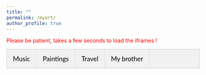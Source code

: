 ```yaml
---
title: ""
permalink: /myart/
author_profile: true
---
```

<style>
/* Style the tab */
.tab {
  overflow: hidden;
  border: 1px solid #ccc;
  background-color: #f1f1f1;
}

/* Style the buttons inside the tab */
.tab button {
  background-color: inherit;
  float: left;
  border: none;
  outline: none;
  cursor: pointer;
  padding: 14px 16px;
  transition: 0.3s;
  font-size: 17px;
  border-right: 1px solid #ddd;
  font-family: 'Lato', Verdana, Helvetica, sans-serif;
}

/* Change background color of buttons on hover */
.tab button:hover {
  background-color: #ddd;
}

/* Create an active/current tablink class */
.tab button.active {
  background-color: #ccc;
}

/* Style the tab content */
.tabcontent {
  display: none;
  padding: 6px 12px;
  border: 1px solid #ccc;
  border-top: none;
}

.red {
	color: red;
}
</style>

<span class="red">Please be patient, takes a few seconds to load the iframes !</span> 

<div class="tab">
  <button class="tablinks" onclick="openCity(event, 'Music')">Music</button>
  <button class="tablinks" onclick="openCity(event, 'Paintings')">Paintings</button>
  <button class="tablinks" onclick="openCity(event, 'Travel')">Travel</button>
  <button class="tablinks" onclick="openCity(event, 'MyBrother')">My brother</button>
</div>

<!-- Tab content -->
<div id="Music" class="tabcontent">
<iframe width="560" height="315" src="https://www.youtube.com/embed/3YIDgdMypgk" title="YouTube video player" frameborder="0" allow="accelerometer; autoplay; clipboard-write; encrypted-media; gyroscope; picture-in-picture" allowfullscreen></iframe>
<div class="space"></div>

<iframe width="560" height="315" src="https://www.youtube.com/embed/oSb1upwDZ0k" title="YouTube video player" frameborder="0" allow="accelerometer; autoplay; clipboard-write; encrypted-media; gyroscope; picture-in-picture" allowfullscreen></iframe>
<div class="space"></div>

<iframe width="560" height="315" src="https://www.youtube.com/embed/Lq7ApSWUQo0" title="YouTube video player" frameborder="0" allow="accelerometer; autoplay; clipboard-write; encrypted-media; gyroscope; picture-in-picture" allowfullscreen></iframe>

<div class="space"></div>
<iframe width="560" height="315" src="https://www.youtube.com/embed/Ywtxt9mZO7o" title="YouTube video player" frameborder="0" allow="accelerometer; autoplay; clipboard-write; encrypted-media; gyroscope; picture-in-picture" allowfullscreen></iframe>
<div class="space"></div>

<iframe width="560" height="315" src="https://www.youtube.com/embed/Wojb-GoQ3sY" title="YouTube video player" frameborder="0" allow="accelerometer; autoplay; clipboard-write; encrypted-media; gyroscope; picture-in-picture" allowfullscreen></iframe>
<div class="space"></div>
</div>

<div id="Paintings" class="tabcontent">

<div class="paintings_wrapper">
	<ul>
		<span><a target="_blank" href="/paintings/acrylic-1-2.jpg"><li class="paintings" style="background-image: url('/paintings/acrylic-1-2_small.jpg');"></li></a><span class="p_desc">Flowers / 21st Jan, 2021</span></span>
		<span><a target="_blank" href="/paintings/acrylic-3-2.jpg"><li class="paintings" style="background-image: url('/paintings/acrylic-3-2_small.jpg');"></li></a><span class="p_desc">Flowers / 21st Jan, 2021</span></span>
		<span><a target="_blank" href="/paintings/abstract_2.JPG"><li class="paintings" style="background-image: url('/paintings/abstract_2_small.JPG');"></li></a><span class="p_desc">Mystique / 12th Jan, 2021</span></span>
		<span><a target="_blank" href="/paintings/abstract_1.JPG"><li class="paintings" style="background-image: url('/paintings/abstract_1_small.JPG');"></li></a><span class="p_desc">Mystique / 12th Jan 2021</span></span>
		<span><a target="_blank" href="/paintings/dancer_1.jpeg"><li class="paintings" style="background-image: url('/paintings/dancer_1_small.jpeg');"></li></a><span class="p_desc">Red Swan / 12th Jan 2021</span></span>
	</ul>
</div>

</div>

<div id="Travel" class="tabcontent">
<iframe width="560" height="315" src="https://www.youtube.com/embed/rL-vTbU-3LA" title="YouTube video player" frameborder="0" allow="accelerometer; autoplay; clipboard-write; encrypted-media; gyroscope; picture-in-picture" allowfullscreen></iframe>
<div class="space"></div>

<!-- <iframe width="560" height="315" src="https://www.youtube.com/embed/mXOKP0770v0" title="YouTube video player" frameborder="0" allow="accelerometer; autoplay; clipboard-write; encrypted-media; gyroscope; picture-in-picture" allowfullscreen></iframe>
<div class="space"></div> -->

<iframe width="560" height="315" src="https://www.youtube.com/embed/jfONf3SEbOE?start=13" title="YouTube video player" frameborder="0" allow="accelerometer; autoplay; clipboard-write; encrypted-media; gyroscope; picture-in-picture" allowfullscreen></iframe>
<div class="space"></div>

<!-- <iframe width="560" height="315" src="https://www.youtube.com/embed/x43VPsXG7WA" title="YouTube video player" frameborder="0" allow="accelerometer; autoplay; clipboard-write; encrypted-media; gyroscope; picture-in-picture" allowfullscreen></iframe>
<div class="space"></div> -->
</div>

<div id="MyBrother" class="tabcontent">

<iframe width="560" height="315" src="https://www.youtube.com/embed/V50Vk6jXD10" title="YouTube video player" frameborder="0" allow="accelerometer; autoplay; clipboard-write; encrypted-media; gyroscope; picture-in-picture" allowfullscreen></iframe>
<div class="space"></div>

<iframe width="560" height="315" src="https://www.youtube.com/embed/BAvf6RHjjJE" title="YouTube video player" frameborder="0" allow="accelerometer; autoplay; clipboard-write; encrypted-media; gyroscope; picture-in-picture" allowfullscreen></iframe>
<div class="space"></div>

<iframe width="560" height="315" src="https://www.youtube.com/embed/Ywc2_rgXRCA" title="YouTube video player" frameborder="0" allow="accelerometer; autoplay; clipboard-write; encrypted-media; gyroscope; picture-in-picture" allowfullscreen></iframe>
<div class="space"></div>

</div>

<!-- <div class="mini-navigation">
<a href="#music">Music</a><br> 
<a href="#paintings">Paintings</a><br>
<a href="#vlog">Vlog</a><br>
<a href="#mybrother">My Brother</a>
</div>

<h1 id="music" class="myart-h1"> Music </h1> -->

<!-- Music covers and travel vlogging -- <a target="_blank" href="https://www.youtube.com/channel/UCU1TMnEt0J1UJZfMW1Gixgg?view_as=subscriber" target="_blank">YouTube</a>.  -->

<!-- <br><br>
<h1 id="paintings" class="myart-h1"> Paintings </h1>

<br><br>
<h1 id="vlog" class="myart-h1"> Vlog </h1>

<br><br>
<h1 id="mybrother" class="myart-h1"> My Brother </h1> -->
